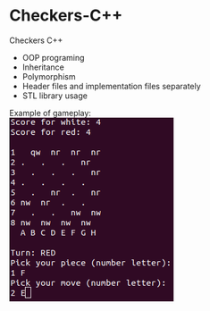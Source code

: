 # Checkers-C++
Checkers C++

* OOP programing
* Inheritance
* Polymorphism
* Header files and implementation files separately
* STL library usage

Example of gameplay:  <br />
![Alt text](img/1.png?raw=true)
